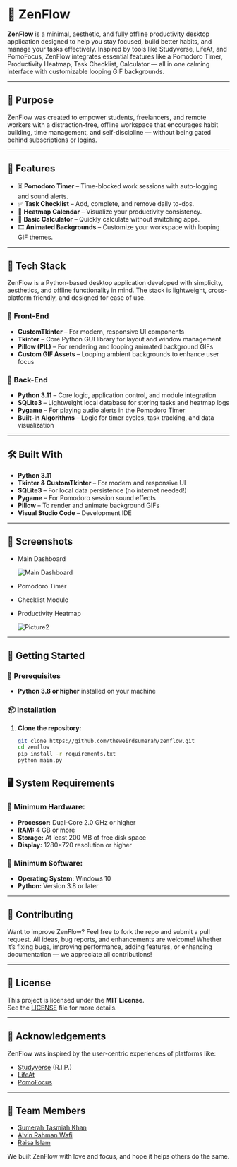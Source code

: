 # 🌿 ZenFlow

**ZenFlow** is a minimal, aesthetic, and fully offline productivity desktop application designed to help you stay focused, build better habits, and manage your tasks effectively. Inspired by tools like Studyverse, LifeAt, and PomoFocus, ZenFlow integrates essential features like a Pomodoro Timer, Productivity Heatmap, Task Checklist, Calculator — all in one calming interface with customizable looping GIF backgrounds.

---
## 🎯 Purpose
ZenFlow was created to empower students, freelancers, and remote workers with a distraction-free, offline workspace that encourages habit building, time management, and self-discipline — without being gated behind subscriptions or logins.

---
## 🧠 Features

- ⏳ **Pomodoro Timer** – Time-blocked work sessions with auto-logging and sound alerts.
- ✅ **Task Checklist** – Add, complete, and remove daily to-dos.
- 📅 **Heatmap Calendar** – Visualize your productivity consistency.
- 🧮 **Basic Calculator** – Quickly calculate without switching apps.
- 🎞️ **Animated Backgrounds** – Customize your workspace with looping GIF themes.

---
## 🧱 Tech Stack

ZenFlow is a Python-based desktop application developed with simplicity, aesthetics, and offline functionality in mind. The stack is lightweight, cross-platform friendly, and designed for ease of use.

### 🎨 Front-End
- **CustomTkinter** – For modern, responsive UI components
- **Tkinter** – Core Python GUI library for layout and window management
- **Pillow (PIL)** – For rendering and looping animated background GIFs
- **Custom GIF Assets** – Looping ambient backgrounds to enhance user focus

### 🧠 Back-End
- **Python 3.11** – Core logic, application control, and module integration
- **SQLite3** – Lightweight local database for storing tasks and heatmap logs
- **Pygame** – For playing audio alerts in the Pomodoro Timer
- **Built-in Algorithms** – Logic for timer cycles, task tracking, and data visualization
---

## 🛠 Built With

- **Python 3.11**
- **Tkinter & CustomTkinter** – For modern and responsive UI
- **SQLite3** – For local data persistence (no internet needed!)
- **Pygame** – For Pomodoro session sound effects
- **Pillow** – To render and animate background GIFs
- **Visual Studio Code** – Development IDE

---

## 📸 Screenshots
- Main Dashboard
  
  ![Main Dashboard](https://github.com/user-attachments/assets/719e770d-6415-4456-80ef-8a8913fa0346)

  
- Pomodoro Timer  
- Checklist Module  
- Productivity Heatmap

 
  ![Picture2](https://github.com/user-attachments/assets/1045594b-7c16-497e-900a-15d495d1cf11)
  


---

## 🚀 Getting Started

### 🔧 Prerequisites

- **Python 3.8 or higher** installed on your machine

### 📦 Installation

1. **Clone the repository:**
   ```bash
   git clone https://github.com/theweirdsumerah/zenflow.git
   cd zenflow
   pip install -r requirements.txt
   python main.py


## 🖥️ System Requirements

### 🔧 Minimum Hardware:
- **Processor:** Dual-Core 2.0 GHz or higher  
- **RAM:** 4 GB or more  
- **Storage:** At least 200 MB of free disk space  
- **Display:** 1280×720 resolution or higher  

### 🧪 Minimum Software:
- **Operating System:** Windows 10  
- **Python:** Version 3.8 or later  

---
## 🤝 Contributing

Want to improve ZenFlow? Feel free to fork the repo and submit a pull request. All ideas, bug reports, and enhancements are welcome!
Whether it’s fixing bugs, improving performance, adding features, or enhancing documentation — we appreciate all contributions!

---

## 📜 License

This project is licensed under the **MIT License**.  
See the [LICENSE](./LICENSE) file for more details.

---

## 🙏 Acknowledgements

ZenFlow was inspired by the user-centric experiences of platforms like:

- [Studyverse](https://studyverse.life/) (R.I.P.)
- [LifeAt](https://lifeat.io/)
- [PomoFocus](https://pomofocus.io/)

---

## 👥 Team Members

- [Sumerah Tasmiah Khan](https://github.com/theweirdsumerah)  
- [Alvin Rahman Wafi](https://github.com/wafi-brownboi) 
- [Raisa Islam](https://github.com/teammember2)

We built ZenFlow with love and focus, and hope it helps others do the same.





